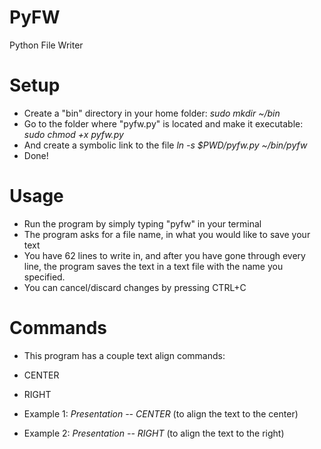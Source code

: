 # PyFW
Python File Writer

# Setup
- Create a "bin" directory in your home folder:
    *sudo mkdir ~/bin*
- Go to the folder where "pyfw.py" is located and make it executable:
    *sudo chmod +x pyfw.py*
- And create a symbolic link to the file
    *ln -s $PWD/pyfw.py ~/bin/pyfw*
- Done!

# Usage
- Run the program by simply typing "pyfw" in your terminal
- The program asks for a file name, in what you would like to save your text
- You have 62 lines to write in, and after you have gone through every line, the program saves the text in a text file with the name you specified.
- You can cancel/discard changes by pressing CTRL+C

# Commands
- This program has a couple text align commands:
- CENTER
- RIGHT

- Example 1:
    *Presentation -- CENTER*    (to align the text to the center)
- Example 2:
    *Presentation -- RIGHT*     (to align the text to the right)
